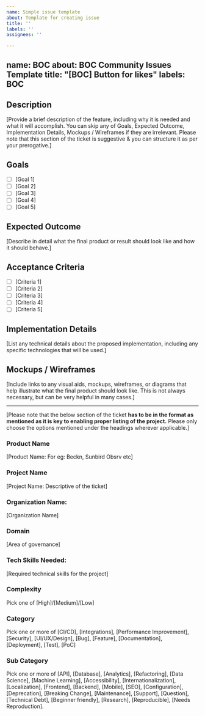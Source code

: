 ```yaml
---
name: Simple issue template
about: Template for creating issue
title: ''
labels: ''
assignees: ''

---
```


name: BOC
about: BOC Community Issues Template
title: "[BOC] Button for likes"
labels: BOC
---

## Description

[Provide a brief description of the feature, including why it is needed and what it will accomplish. You can skip any of Goals, Expected Outcome, Implementation Details, Mockups / Wireframes if they are irrelevant. Please note that this section of the ticket is suggestive & you can structure it as per your prerogative.]

## Goals

- [ ] [Goal 1]
- [ ] [Goal 2]
- [ ] [Goal 3]
- [ ] [Goal 4]
- [ ] [Goal 5]

## Expected Outcome

[Describe in detail what the final product or result should look like and how it should behave.]

## Acceptance Criteria

- [ ] [Criteria 1]
- [ ] [Criteria 2]
- [ ] [Criteria 3]
- [ ] [Criteria 4]
- [ ] [Criteria 5]

## Implementation Details

[List any technical details about the proposed implementation, including any specific technologies that will be used.]

## Mockups / Wireframes

[Include links to any visual aids, mockups, wireframes, or diagrams that help illustrate what the final product should look like. This is not always necessary, but can be very helpful in many cases.]

---

[Please note that the below section of the ticket ****has to be in the format as mentioned as it is key to enabling proper listing of the project.**** Please only choose the options mentioned under the headings wherever applicable.]

### Product Name

[Product Name: For eg: Beckn, Sunbird Obsrv etc]

### Project Name

[Project Name: Descriptive of the ticket]

### Organization Name:

[Organization Name]

### Domain

[Area of governance]

### Tech Skills Needed:

[Required technical skills for the project]

### Complexity

Pick one of [High]/[Medium]/[Low]

### Category

Pick one or more of [CI/CD], [Integrations], [Performance Improvement], [Security], [UI/UX/Design], [Bug], [Feature], [Documentation], [Deployment], [Test], [PoC]

### Sub Category

Pick one or more of [API], [Database], [Analytics], [Refactoring], [Data Science], [Machine Learning], [Accessibility], [Internationalization], [Localization], [Frontend], [Backend], [Mobile], [SEO], [Configuration], [Deprecation], [Breaking Change], [Maintenance], [Support], [Question], [Technical Debt], [Beginner friendly], [Research], [Reproducible], [Needs Reproduction].
